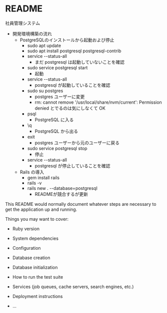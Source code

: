 # README

社員管理システム

- 開発環境構築の流れ
    - PostgreSQLのインストールから起動および停止
        - sudo apt update
        - sudo apt install postgresql postgresql-contrib
        - service --status-all
            - まだ postgresql は起動していないことを確認
        - sudo service postgresql start
            - 起動
        - service --status-all
            - postgresql が起動していることを確認
        - sudo su postgres
            - postgres ユーザーに変更
            - rm: cannot remove '/usr/local/share/nvm/current': Permission denied とでるのは気にしなくて OK
        - psql
            - PostgreSQL に入る
        - \q
            - PostgreSQL から出る
        - exit
            - postgres ユーザーから元のユーザーに戻る
        - sudo service postgresql stop
            - 停止
        - service --status-all
            - postgresql が停止していることを確認
    - Rails の導入
        - gem install rails
        - rails -v
        - rails new . --database=postgresql
            - READMEが競合するが更新
        



This README would normally document whatever steps are necessary to get the
application up and running.

Things you may want to cover:

* Ruby version

* System dependencies

* Configuration

* Database creation

* Database initialization

* How to run the test suite

* Services (job queues, cache servers, search engines, etc.)

* Deployment instructions

* ...
